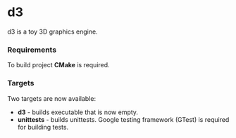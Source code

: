 # d3
d3 is a toy 3D graphics engine.

### Requirements
To build project **CMake** is required. 

### Targets
Two targets are now available:
* **d3** - builds executable that is now empty.
* **unittests** - builds unittests. Google testing framework (GTest) is required for building tests.

